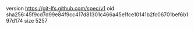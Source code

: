 version https://git-lfs.github.com/spec/v1
oid sha256:45f9cd7d99e84f9cc417d81301c466a45e1fce10141b2fc06701bef6b197d174
size 5257
